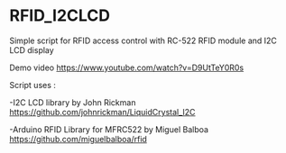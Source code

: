 # RFID_I2CLCD
Simple script for RFID access control with RC-522 RFID module and I2C LCD display

Demo video https://www.youtube.com/watch?v=D9UtTeY0R0s

Script uses :

-I2C LCD library by John Rickman  https://github.com/johnrickman/LiquidCrystal_I2C 

-Arduino RFID Library for MFRC522 by Miguel Balboa https://github.com/miguelbalboa/rfid 
